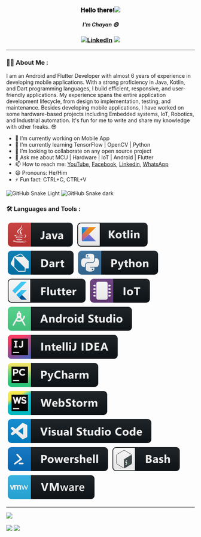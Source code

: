
<h3 align="center">𝐇𝐞𝐥𝐥𝐨 𝐭𝐡𝐞𝐫𝐞!<img src="https://raw.githubusercontent.com/MartinHeinz/MartinHeinz/master/wave.gif" width="30px">
<h5 align="center">I'm Chayan 😄 
<h3 align="center"><a href="https://www.linkedin.com/in/chayanforyou" target="_blank"><img src="https://img.shields.io/badge/LinkedIn-%230077B5.svg?&style=flat-square&logo=linkedin&logoColor=white" alt="LinkedIn"></a>
<a href="https://g.dev/chayanmistry" target="_blank"><img src="https://img.shields.io/static/v1?label=Android&message=Enthusiast&color=brightgreen" /></a>

---

### :man_technologist: About Me :
I am an Android and Flutter Developer with almost 6 years of experience in developing mobile applications. With a strong proficiency in Java, Kotlin, and Dart programming languages, I build efficient, responsive, and user-friendly applications. My experience spans the entire application development lifecycle, from design to implementation, testing, and maintenance. Besides developing mobile applications, I have worked on some hardware-based projects including Embedded systems, IoT, Robotics, and Industrial automation. It's fun for me to write and share my knowledge with other freaks. 😎

- 🔭 I’m currently working on Mobile App
- 🌱 I’m currently learning TensorFlow | OpenCV | Python
- 👯 I’m looking to collaborate on any open source project <!-- - 🤔 I’m looking for help with -->
- 💬 Ask me about MCU | Hardware | IoT | Android | Flutter
- 📫 How to reach me: [YouTube](https://www.youtube.com/@chayanmistry), [Facebook](https://facebook.com/chayanmistrry), [Linkedin](https://linkedin.com/in/chayanforyou), [WhatsApp](http://wa.me/+8801734811761)
- 😄 Pronouns: He/Him
- ⚡ Fun fact: CTRL+C, CTRL+V

![GitHub Snake Light](../../raw/output/github-contribution-grid-snake-light.svg#gh-light-mode-only)
![GitHub Snake dark](../../raw/output/github-contribution-grid-snake.svg#gh-dark-mode-only)
  
### :hammer_and_wrench: Languages and Tools :
  
<!-- For more icons please follow  https://github.com/MikeCodesDotNET/ColoredBadges -->
  
<a href="https://java.com"><img src="assets/svg/dev/languages/java.svg" alt="java" style="margin:4px"/></a>
<a href="https://kotlinlang.org"><img src="assets/svg/dev/languages/kotlin.svg" alt="kotlin" style="margin:4px"/></a>
<a href="https://dart.dev"><img src="/assets/svg/dev/languages/dart.svg" alt="dart" style="margin:4px"></a>
<a href="https://python.org"><img src="/assets/svg/dev/languages/python.svg" alt="python" style="margin:4px"></a>
<a href="https://flutter.dev"><img src="/assets/svg/dev/frameworks/flutter.svg" alt="flutter" style="margin:4px"></a>
<a href="https://wikipedia.org/wiki/Internet_of_things"><img src="/assets/svg/dev/misc/iot.svg" alt="mobile_development" style="margin:4px"></a>
<a href="https://developer.android.com/studio"><img src="/assets/svg/dev/tools/android_studio.svg" alt="android_studio" style="margin:4px"></a>
<a href="https://jetbrains.com/idea/download"><img src="/assets/svg/dev/tools/jetbrains_intellij.svg" alt="jetbrains_intellij" style="margin:4px"></a>
<a href="https://jetbrains.com/pycharm"><img src="/assets/svg/dev/tools/jetbrains_pycharm.svg" alt="jetbrains_pycharm" style="margin:4px"></a>
<a href="https://jetbrains.com/webstorm"><img src="/assets/svg/dev/tools/jetbrains_webstorm.svg" alt="jetbrains_webstorm" style="margin:4px"></a>
<a href="https://code.visualstudio.com"><img src="/assets/svg/dev/tools/visualstudio_code.svg" alt="visualstudio_code" style="margin:4px"></a>
<a href="https://docs.microsoft.com/en-us/powershell"><img src="/assets/svg/dev/tools/powershell.svg" alt="powershell" style="margin:4px"></a>
<a href="https://gnu.org/software/bash"><img src="/assets/svg/dev/tools/bash.svg" alt="bash" style="margin:4px"></a>
<a href="https://vmware.com"><img src="/assets/svg/dev/tools/vmware.svg" alt="bash" style="margin:4px"></a>

--- 
![](http://github-profile-summary-cards.vercel.app/api/cards/profile-details?username=chayanforyou&theme=tokyonight)

![](http://github-profile-summary-cards.vercel.app/api/cards/repos-per-language?username=chayanforyou&theme=tokyonight)
![](http://github-profile-summary-cards.vercel.app/api/cards/stats?username=chayanforyou&theme=tokyonight)
